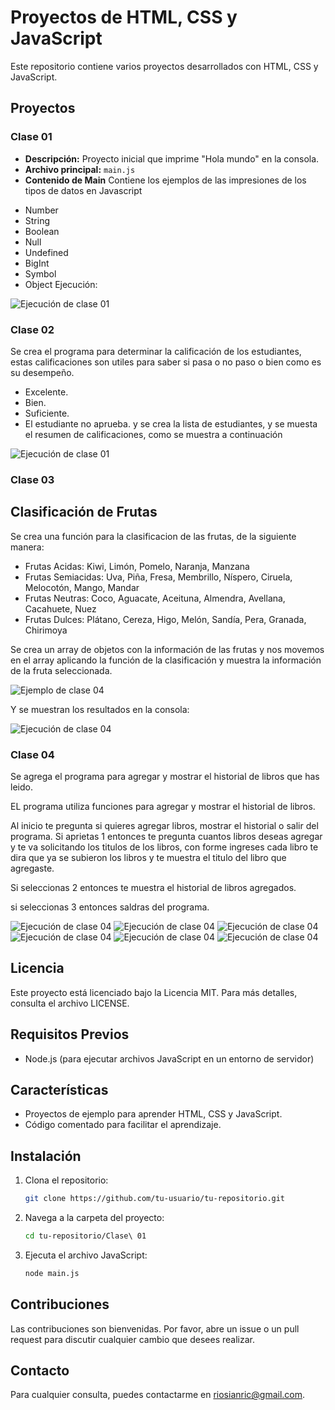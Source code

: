 # Proyectos de HTML, CSS y JavaScript

Este repositorio contiene varios proyectos desarrollados con HTML, CSS y JavaScript.

## Proyectos

### Clase 01
- **Descripción:** Proyecto inicial que imprime "Hola mundo" en la consola.
- **Archivo principal:** `main.js`
- **Contenido de Main** Contiene los ejemplos de las impresiones de los tipos de datos en Javascript
 * Number
 * String
 * Boolean
 * Null
 * Undefined
 * BigInt
 * Symbol
 * Object
Ejecución:

![Ejecución de clase 01](/imagenes/clase1.png)
### Clase 02
Se crea el programa para determinar la calificación de los estudiantes, estas calificaciones son utiles para saber si pasa o no paso o bien como es su desempeño.
* Excelente.
* Bien.
* Suficiente.
* El estudiante no aprueba.
y se crea la lista de estudiantes, y se muesta el resumen de calificaciones, como se muestra a continuación

![Ejecución de clase 01](/imagenes/clase2.png)


### Clase 03

## Clasificación de Frutas

Se crea una función para la clasificacion de las frutas, de la siguiente manera:

* Frutas Acidas: Kiwi, Limón, Pomelo, Naranja, Manzana
* Frutas Semiacidas: Uva, Piña, Fresa, Membrillo, Níspero, Ciruela, Melocotón, Mango, Mandar
* Frutas Neutras: Coco, Aguacate, Aceituna, Almendra, Avellana, Cacahuete, Nuez
* Frutas Dulces: Plátano, Cereza, Higo, Melón, Sandía, Pera, Granada, Chirimoya

Se crea un array de objetos con la información de las frutas y nos movemos en el array aplicando la función de la clasificación y muestra la información de la fruta seleccionada.

![Ejemplo de clase 04](/imagenes/arrays.png)

Y se muestran los resultados en la consola:

![Ejecución de clase 04](/imagenes/array_console.png)

### Clase 04

Se agrega el programa para agregar y mostrar el historial de libros que has leido.

EL programa utiliza funciones para agregar y mostrar el historial de libros.

Al inicio te pregunta si quieres agregar libros, mostrar el historial o salir del programa.
Si aprietas 1 entonces te pregunta cuantos libros deseas agregar y te va solicitando  los titulos de los libros, con forme ingreses cada libro te dira que ya se subieron los libros y te muestra el titulo del libro que agregaste.

Si seleccionas 2 entonces te muestra el historial de libros agregados.

si seleccionas 3 entonces saldras del programa.

![Ejecución de clase 04](/imagenes/clase4.png)
![Ejecución de clase 04](/imagenes/clase4_1.png)
![Ejecución de clase 04](/imagenes/clase4_2.png)
![Ejecución de clase 04](/imagenes/clase4_3.png)
![Ejecución de clase 04](/imagenes/clase4_4.png)
![Ejecución de clase 04](/imagenes/clase4_5.png)
## Licencia

Este proyecto está licenciado bajo la Licencia MIT. Para más detalles, consulta el archivo LICENSE.

## Requisitos Previos

- Node.js (para ejecutar archivos JavaScript en un entorno de servidor)

## Características

- Proyectos de ejemplo para aprender HTML, CSS y JavaScript.
- Código comentado para facilitar el aprendizaje.

## Instalación

1. Clona el repositorio:
    ```sh
    git clone https://github.com/tu-usuario/tu-repositorio.git
    ```
2. Navega a la carpeta del proyecto:
    ```sh
    cd tu-repositorio/Clase\ 01
    ```
3. Ejecuta el archivo JavaScript:
    ```sh
    node main.js
    ```


## Contribuciones

Las contribuciones son bienvenidas. Por favor, abre un issue o un pull request para discutir cualquier cambio que desees realizar.

## Contacto

Para cualquier consulta, puedes contactarme en [riosianric@gmail.com](mailto:riosianric@gmail.com).